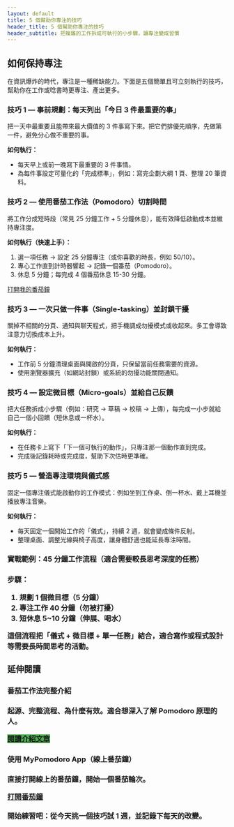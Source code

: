 ```yaml
---
layout: default
title: 5 個幫助你專注的技巧
header_title: 5 個幫助你專注的技巧
header_subtitle: 把複雜的工作拆成可執行的小步驟，讓專注變成習慣
---
```


<article>
  <h2>如何保持專注</h2>
  <p>在資訊爆炸的時代，專注是一種稀缺能力。下面是五個簡單且可立刻執行的技巧，幫助你在工作或唸書時更專注、產出更多。</p>

 <div class="tip">
  <h3>技巧 1 — 事前規劃：每天列出「今日 3 件最重要的事」</h3>
  <p>把一天中最重要且能帶來最大價值的 3 件事寫下來。把它們排優先順序，先做第一件，避免分心做不重要的事。</p>
  <p><strong>如何執行：</strong></p>
  <ul>
    <li>每天早上或前一晚寫下最重要的 3 件事情。</li>
    <li>為每件事設定可量化的「完成標準」，例如：寫完企劃大綱 1 頁、整理 20 筆資料。</li>
  </ul>
</div>

<div class="tip">
  <h3>技巧 2 — 使用番茄工作法（Pomodoro）切割時間</h3>
  <p>將工作分成短時段（常見 25 分鐘工作 + 5 分鐘休息），能有效降低啟動成本並維持專注度。</p>
  <p><strong>如何執行（快速上手）：</strong></p>
  <ol>
    <li>選一項任務 → 設定 25 分鐘專注（或你喜歡的時長，例如 50/10）。</li>
    <li>專心工作直到計時器響起 → 記錄一個番茄（Pomodoro）。</li>
    <li>休息 5 分鐘；每完成 4 個番茄休息 15-30 分鐘。</li>
  </ol>
  <a class="cta" href="https://inhening31-create.github.io/inhening/pomodoro.html" target="_blank" rel="noopener">
    打開我的番茄鐘
  </a>
</div>

<div class="tip">
  <h3>技巧 3 — 一次只做一件事（Single-tasking）並封鎖干擾</h3>
  <p>關掉不相關的分頁、通知與聊天程式，把手機調成勿擾模式或收起來。多工會導致注意力切換成本上升。</p>
  <p><strong>如何執行：</strong></p>
  <ul>
    <li>工作前 5 分鐘清理桌面與開啟的分頁，只保留當前任務需要的資源。</li>
    <li>使用瀏覽器擴充（如網站封鎖）或系統的勿擾功能關閉通知。</li>
  </ul>
</div>

<div class="tip">
  <h3>技巧 4 — 設定微目標（Micro-goals）並給自己反饋</h3>
  <p>把大任務拆成小步驟（例如：研究 → 草稿 → 校稿 → 上傳），每完成一小步就給自己一個小回饋（短休息或一杯水）。</p>
  <p><strong>如何執行：</strong></p>
  <ul>
    <li>在任務卡上寫下「下一個可執行的動作」，只專注那一個動作直到完成。</li>
    <li>完成後記錄耗時或完成度，幫助下次估時更準確。</li>
  </ul>
</div>

<div class="tip">
  <h3>技巧 5 — 營造專注環境與儀式感</h3>
  <p>固定一個專注儀式能啟動你的工作模式：例如坐到工作桌、倒一杯水、戴上耳機並播放專注音樂。</p>
  <p><strong>如何執行：</strong></p>
  <ul>
    <li>每天固定一個開始工作的「儀式」，持續 2 週，就會變成條件反射。</li>
    <li>整理桌面、調整光線與椅子高度，讓身體舒適也能延長專注時間。</li>
  </ul>
</div>

<h3>實戰範例：45 分鐘工作流程（適合需要較長思考深度的任務）<h3>
<p>步驟：</p>
<ol>
  <li>規劃 1 個微目標（5 分鐘）</li>
  <li>專注工作 40 分鐘（勿被打擾）</li>
  <li>短休息 5~10 分鐘（伸展、喝水）</li>
</ol>
<p>這個流程把「儀式 + 微目標 + 單一任務」結合，適合寫作或程式設計等需要長時間思考的活動。</p>

<div class="reading-section">

  <h3>延伸閱讀</h3>
  <div class="links">
    <div class="link-card">
      <h4>番茄工作法完整介紹</h4>
      <p>起源、完整流程、為什麼有效。適合想深入了解 Pomodoro 原理的人。</p>
      <a href="https://inhening31-create.github.io/inhening/pomodoro-blog.html" class="cta" style="background:#4caf50">閱讀介紹文章</a>
    </div>
    <div class="link-card">
      <h4>使用 MyPomodoro App（線上番茄鐘）</h4>
      <p>直接打開線上的番茄鐘，開始一個番茄輪次。</p>
      <a href="https://inhening31-create.github.io/inhening/pomodoro.html" target="_blank" rel="noopener" class="cta">打開番茄鐘</a>
    </div>
  </div>

</div>

<p style="margin-top:20px;">
  <strong>開始練習吧：</strong>從今天挑一個技巧試 1 週，並記錄下每天的改變。
</p>
